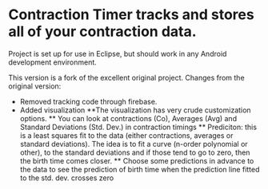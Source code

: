 Contraction Timer tracks and stores all of your contraction data.
=================================================================


Project is set up for use in Eclipse, but should work in any Android development environment.


This version is a fork of the excellent original project. 
Changes from the original version:

* Removed tracking code through firebase.
* Added visualization
**The visualization has very crude customization options.
** You can look at contractions (Co), Averages (Avg) and Standard Deviations (Std. Dev.)
   in contraction timings
** Prediciton: this is a least squares fit to the data (either contractions, averages or
   standard deviations). The idea is to fit a curve (n-order polynomial or other), to the
   standard deviations and if those tend to go to zero, then the birth time comes closer.
** Choose some predictions in advance to the data to see the prediction of birth time when
   the prediction line fitted to the std. dev. crosses zero